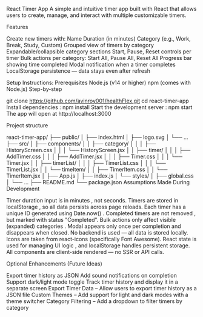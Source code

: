 React Timer App
A simple and intuitive timer app built with React that allows users to create, manage, and interact with multiple customizable timers.

Features

Create new timers with:
Name
Duration (in minutes)
Category (e.g., Work, Break, Study, Custom)
 Grouped view of timers by category
Expandable/collapsible category sections
Start, Pause, Reset controls per timer
Bulk actions per category: Start All, Pause All, Reset All
Progress bar showing time completed
Modal notification when a timer completes
LocalStorage persistence — data stays even after refresh

Setup Instructions:
Prerequisites
Node.js (v14 or higher)
npm (comes with Node.js)
 Step-by-step

git clone https://github.com/avinroy001/healthFlex.git
cd react-timer-app
Install dependencies :
npm install
Start the development server :
npm start
The app will open at http://localhost:3000

Project structure

react-timer-app/
├── public/
│   ├── index.html
│   ├── logo.svg
│   └── ...
├── src/
│   ├── components/
│   │   ├── category/
│   │   │   ├── HistoryScreen.css
│   │   │   └── HistoryScreen.jsx
│   │   ├── timer/
│   │   │   ├── AddTimer.css
│   │   │   ├── AddTimer.jsx
│   │   │   ├── Timer.css
│   │   │   └── Timer.jsx
│   │   ├── timerList/
│   │   │   ├── TimerList.css
│   │   │   └── TimerList.jsx
│   │   └── timeItem/
│   │       ├── TimerItem.css
│   │       └── TimerItem.jsx
│   ├── App.js
│   ├── index.js
│   └── styles/
│       ├── global.css
│       └── ...
├── README.md
└── package.json
Assumptions Made During Development

Timer duration input is in minutes , not seconds.
Timers are stored in localStorage , so all data persists across page reloads.
Each timer has a unique ID generated using Date.now() .
Completed timers are not removed , but marked with status "Completed".
Bulk actions only affect visible (expanded) categories .
Modal appears only once per completion and disappears when closed.
No backend is used — all data is stored locally.
Icons are taken from react-icons (specifically Font Awesome).
React state is used for managing UI logic , and localStorage handles persistent storage.
All components are client-side rendered — no SSR or API calls.

Optional Enhancements (Future Ideas)

Export timer history as JSON
Add sound notifications on completion
Support dark/light mode toggle
Track timer history and display it in a separate screen
Export Timer Data – Allow users to export timer history as a JSON file 
Custom Themes – Add support for light and dark modes with a theme switcher 
Category Filtering – Add a dropdown to filter timers by category 